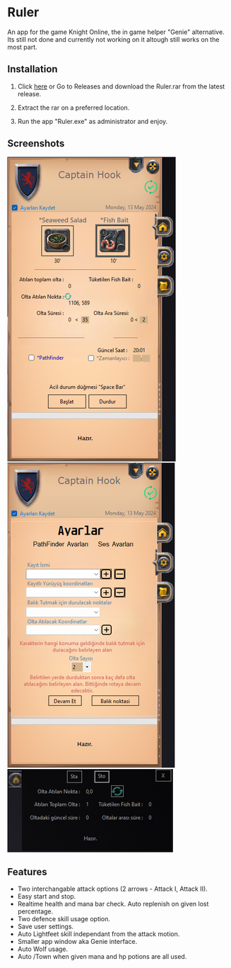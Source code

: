 # Ruler

An app for the game Knight Online, the in game helper "Genie" alternative. Its still not done and currently not working on it altough still works on the most part. 

## Installation

 1. Click [here](https://github.com/ucandutch/Ruler/releases) or Go to Releases and download the Ruler.rar from the latest release.
  
 2. Extract the rar on a preferred location.

 3. Run the app "Ruler.exe" as administrator and enjoy.

## Screenshots
![Ss 1](https://github.com/ucandutch/CaptainHook/blob/e65e0ad8538e20ae76652892cfe7e2d5f1197b84/Screenshot%202024-05-13%20200151.png)  ![Ss 2](https://github.com/ucandutch/CaptainHook/blob/e65e0ad8538e20ae76652892cfe7e2d5f1197b84/Screenshot%202024-05-13%20200227.png) 
![Ss3](https://github.com/ucandutch/CaptainHook/blob/e65e0ad8538e20ae76652892cfe7e2d5f1197b84/Screenshot%202024-05-13%20200329.png)

## Features

- Two interchangable attack options (2 arrows - Attack I, Attack II).
- Easy start and stop.
- Realtime health and mana bar check. Auto replenish on given lost percentage.
- Two defence skill usage option.
- Save user settings.
- Auto Lightfeet skill independant from the attack motion.
- Smaller app window aka Genie interface.
- Auto Wolf usage.
- Auto /Town when given mana and hp potions are all used. 



    
